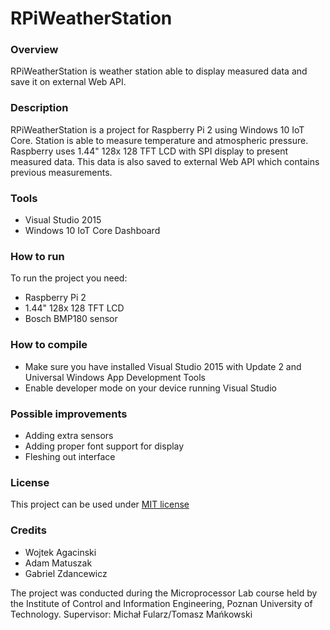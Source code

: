 <h1>RPiWeatherStation</h1>

<h3>Overview</h3>
<a>RPiWeatherStation is weather station able to display measured data and save it on external Web API.</a>

<h3>Description</h3>
<a>RPiWeatherStation is a project for Raspberry Pi 2 using Windows 10 IoT Core. Station is able to measure temperature and atmospheric pressure.
Raspberry uses 1.44" 128x 128 TFT LCD with SPI display to present measured data. This data is also saved to external Web API which contains previous measurements.</a>

<h3>Tools</h3>
<ul>
  <li>Visual Studio 2015</li>
  <li>Windows 10 IoT Core Dashboard</li>
</ul>

<h3>How to run</h3>
<a>To run the project you need:
<ul>
  <li>Raspberry Pi 2</li>
  <li>1.44" 128x 128 TFT LCD</li>
  <li>Bosch BMP180 sensor</li>
</ul></a>

<h3>How to compile</h3>
<ul>
  <li>Make sure you have installed Visual Studio 2015 with Update 2 and Universal Windows App Development Tools</li>
  <li>Enable developer mode on your device running Visual Studio</li>
</ul>

<h3>Possible improvements</h3>
<ul>
  <li>Adding extra sensors</li>
  <li>Adding proper font support for display</li>
  <li>Fleshing out interface</li>
</ul>

<h3>License</h3>
<a>This project can be used under <a href="https://github.com/PUT-PTM/RPiWeatherStation/blob/develop/LICENSE.md#the-mit-license-mit">MIT license</a></a>

<h3>Credits</h3>
<ul>
  <li>Wojtek Agacinski</li>
  <li>Adam Matuszak</li>
  <li>Gabriel Zdancewicz</li>
</ul>

The project was conducted during the Microprocessor Lab course held by the Institute of Control and Information Engineering, Poznan University of Technology.
Supervisor: Michał Fularz/Tomasz Mańkowski
